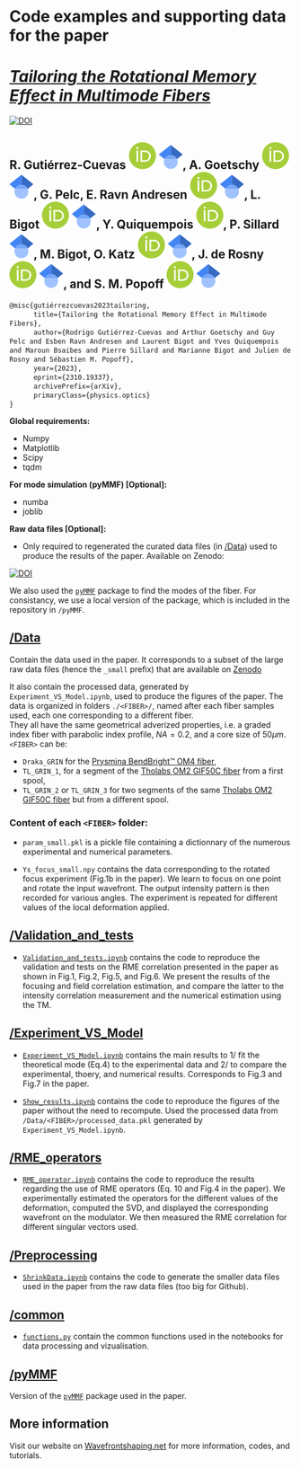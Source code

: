 # Code examples and supporting data for the paper

# [_Tailoring the Rotational Memory Effect in Multimode Fibers_](https://arxiv.org/abs/2310.19337)

[![DOI](https://zenodo.org/badge/DOI/10.48550/arXiv.2310.19337.svg)](https://doi.org/10.48550/arXiv.2310.19337)

## **R. Gutiérrez-Cuevas [![](./ressources/logos/orcid.svg)](https://orcid.org/0000-0002-3451-6684) [![](./ressources/logos/gscholar.svg)](https://scholar.google.com/citations?user=7BSmVYkAAAAJ), A. Goetschy [![](./ressources/logos/orcid.svg)](https://orcid.org/0000-0002-2307-5422) [![](./ressources/logos/gscholar.svg)](https://scholar.google.com/citations?user=kYPAOeoAAAAJ), G. Pelc, E. Ravn Andresen [![](./ressources/logos/orcid.svg)](https://orcid.org/0000-0002-7522-6165) [![](./ressources/logos/gscholar.svg)](https://scholar.google.com/citations?user=rOnoGQwAAAAJ), L. Bigot [![](./ressources/logos/orcid.svg)](https://orcid.org/0000-0002-3541-7039) [![](./ressources/logos/gscholar.svg)](https://scholar.google.com/citations?user=3QI3enIAAAAJ), Y. Quiquempois [![](./ressources/logos/orcid.svg)](https://orcid.org/0000-0002-9674-9459), P. Sillard [![](./ressources/logos/gscholar.svg)](https://scholar.google.com/citations?user=3PhLzJQAAAAJ), M. Bigot, O. Katz [![](./ressources/logos/orcid.svg)](https://orcid.org/0000-0002-7746-6349) [![](./ressources/logos/gscholar.svg)](https://scholar.google.com/citations?user=jf9V6UUAAAAJ), J. de Rosny [![](./ressources/logos/orcid.svg)](https://orcid.org/0000-0001-8209-532X) [![](./ressources/logos/gscholar.svg)](https://scholar.google.com/citations?user=lQ37YAQAAAAJ), and S. M. Popoff [![](./ressources/logos//orcid.svg)](https://orcid.org/0000-0002-7199-9814) [![](./ressources/logos/gscholar.svg)](https://scholar.google.com/citations?user=2OuzjokAAAAJ)**

```
@misc{gutiérrezcuevas2023tailoring,
      title={Tailoring the Rotational Memory Effect in Multimode Fibers},
      author={Rodrigo Gutiérrez-Cuevas and Arthur Goetschy and Guy Pelc and Esben Ravn Andresen and Laurent Bigot and Yves Quiquempois and Maroun Bsaibes and Pierre Sillard and Marianne Bigot and Julien de Rosny and Sébastien M. Popoff},
      year={2023},
      eprint={2310.19337},
      archivePrefix={arXiv},
      primaryClass={physics.optics}
}
```

**Global requirements:**

- Numpy
- Matplotlib
- Scipy
- tqdm

**For mode simulation (pyMMF) \[Optional\]:**

- numba
- joblib

**Raw data files \[Optional\]:**

- Only required to regenerated the curated data files (in [/Data](Data/)) used to produce the results of the paper. Available on Zenodo:

[![DOI](https://zenodo.org/badge/DOI/10.5281/zenodo.10058496.svg)](https://doi.org/10.5281/zenodo.10058496)

We also used the [`pyMMF`](github.com/wavefrontshaping/pymmf) package to find the modes of the fiber.
For consistancy, we use a local version of the package, which is included in the repository in `/pyMMF`.

## [/Data](Data/)

Contain the data used in the paper.
It corresponds to a subset of the large raw data files (hence the `_small` prefix) that are available on [Zenodo](https://doi.org/10.5281/zenodo.10058496)

It also contain the processed data, generated by `Experiment_VS_Model.ipynb`, used to produce the figures of the paper.
The data is organized in folders `./<FIBER>/`,
named after each fiber samples used, each one corresponding to a different fiber.  
They all have the same geometrical adverized properties,
i.e. a graded index fiber with parabolic index profile, $NA=0.2$, and a core size of $50 \mu m$.
`<FIBER>` can be:

- `Draka_GRIN` for the [Prysmina BendBright™ OM4 fiber](https://www.prysmiangroup.com/en/bendbright-tm-om4),
- `TL_GRIN_1`, for a segment of the [Tholabs OM2 GIF50C fiber](https://www.thorlabs.de/thorProduct.cfm?partNumber=GIF50C) from a first spool,
- `TL_GRIN_2` or `TL_GRIN_3` for two segments of the same [Tholabs OM2 GIF50C fiber](https://www.thorlabs.de/thorProduct.cfm?partNumber=GIF50C) but from a different spool.

### Content of each `<FIBER>` folder:

- `param_small.pkl` is a pickle file containing a dictionnary of the numerous experimental and numerical parameters.

- `Ys_focus_small.npy` contains the data corresponding to the rotated focus experiment (Fig.1b in the paper).
  We learn to focus on one point and rotate the input wavefront. The output intensity pattern is then recorded for various angles.
  The experiment is repeated for different values of the local deformation applied.

## [/Validation_and_tests](Validation_and_tests/)

- [`Validation_and_tests.ipynb`](Validation_and_tests/Validation_and_tests.ipynb) contains the code to reproduce the validation and tests on the RME correlation presented in the paper as shown in Fig.1, Fig.2, Fig.5, and Fig.6.
  We present the results of the focusing and field correlation estimation, and compare the latter to the intensity correlation measurement and the numerical estimation using the TM.

## [/Experiment_VS_Model](Experiment_VS_Model/)

- [`Experiment_VS_Model.ipynb`](Experiment_VS_Model/Experiment_VS_Model.ipynb) contains the main results to 1/ fit the theoretical mode (Eq.4) to the experimental data and 2/ to compare the experimental, thoery, and numerical results.
  Corresponds to Fig.3 and Fig.7 in the paper.

- [`Show_results.ipynb`](Experiment_VS_Model/Show_results.ipynb) contains the code to reproduce the figures of the paper without the need to recompute.
  Used the processed data from `/Data/<FIBER>/processed_data.pkl` generated by `Experiment_VS_Model.ipynb`.

## [/RME_operators](RME_operators/)

- [`RME_operator.ipynb`](RME_operators/Show_results.ipynb) contains the code to reproduce the results regarding the use of RME operators (Eq. 10 and Fig.4 in the paper).
  We experimentally estimated the operators for the different values of the deformation,
  computed the SVD,
  and displayed the corresponding wavefront on the modulator.
  We then measured the RME correlation for different singular vectors used.

## [/Preprocessing](Preprocessing/)

- [`ShrinkData.ipynb`](Preprocessing/ShrinkData.ipynb) contains the code to generate the smaller data files used in the paper from the raw data files (too big for Github).

## [/common](common/)

- [`functions.py`](common/functions.py) contain the common functions used in the notebooks for data processing and vizualisation.

## [/pyMMF](pyMMF/)

Version of the [`pyMMF`](github.com/wavefrontshaping/pymmf) package used in the paper.

## More information

Visit our website on [Wavefrontshaping.net](https://wavefrontshaping.net) for more information, codes, and tutorials.
